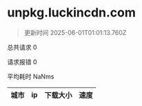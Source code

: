 
  # unpkg.luckincdn.com

  > 更新时间 2025-06-01T01:01:13.760Z
  
  总共请求 0

  请求报错 0

  平均耗时 NaNms

|城市|ip|下载大小|速度|
|-----|----------|---|---|

  